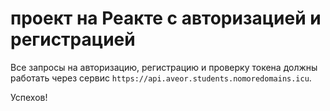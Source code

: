# проект на Реакте с авторизацией и регистрацией

Все запросы на авторизацию, регистрацию и проверку токена должны работать через сервис `https://api.aveor.students.nomoredomains.icu`. 

Успехов!
